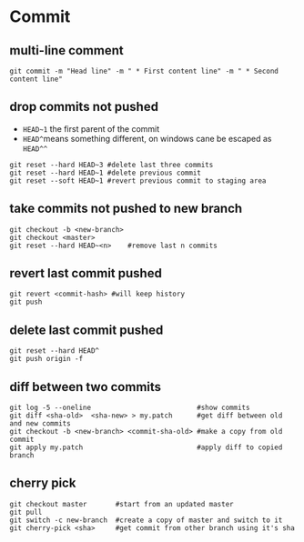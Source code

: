 # Commit 

## multi-line comment
```
git commit -m "Head line" -m " * First content line" -m " * Second content line"
```

## drop commits not pushed
- `HEAD~1` the first parent of the commit
- `HEAD^`means something different, on windows cane be escaped as `HEAD^^`
```
git reset --hard HEAD~3 #delete last three commits
git reset --hard HEAD~1 #delete previous commit
git reset --soft HEAD~1 #revert previous commit to staging area
```

## take commits not pushed to new branch
```
git checkout -b <new-branch>
git checkout <master>
git reset --hard HEAD~<n>    #remove last n commits
```

## revert last commit pushed 
```
git revert <commit-hash> #will keep history
git push
```

## delete last commit pushed
```
git reset --hard HEAD^
git push origin -f
```

## diff between two commits
```
git log -5 --oneline                          #show commits
git diff <sha-old>  <sha-new> > my.patch      #get diff between old and new commits
git checkout -b <new-branch> <commit-sha-old> #make a copy from old commit
git apply my.patch                            #apply diff to copied branch
```

## cherry pick
```
git checkout master       #start from an updated master
git pull
git switch -c new-branch  #create a copy of master and switch to it
git cherry-pick <sha>     #get commit from other branch using it's sha
```
